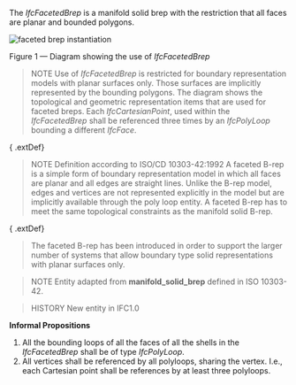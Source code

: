 The _IfcFacetedBrep_ is a manifold solid brep with the restriction that all faces are planar and bounded polygons.

<!-- end of short definition -->


![faceted brep instantiation](../../../../figures/ifcfacetedbrep_01.png)

Figure 1 — Diagram showing the use of <em>IfcFacetedBrep</em>

> NOTE Use of <em>IfcFacetedBrep</em> is restricted for boundary representation models with planar surfaces only. Those surfaces are implicitly represented by the bounding polygons. The diagram shows the topological and geometric representation items that are used for faceted breps. Each <em>IfcCartesianPoint</em>, used within the <em>IfcFacetedBrep</em> shall be referenced three times by an <em>IfcPolyLoop</em> bounding a different <em>IfcFace</em>.

{ .extDef}
> NOTE Definition according to ISO/CD 10303-42:1992
> A faceted B-rep is a simple form of boundary representation model in which all faces are planar and all edges are straight lines. Unlike the B-rep model, edges and vertices are not represented explicitly in the model but are implicitly available through the poly loop entity. A faceted B-rep has to meet the same topological constraints as the manifold solid B-rep.

{ .extDef}
> The faceted B-rep has been introduced in order to support the larger number of systems that allow boundary type solid representations with planar surfaces only.

> NOTE Entity adapted from **manifold_solid_brep** defined in ISO 10303-42.

> HISTORY New entity in IFC1.0



**Informal Propositions**

1. All the bounding loops of all the faces of all the shells in the _IfcFacetedBrep_ shall be of type _IfcPolyLoop_.
2. All vertices shall be referenced by all polyloops, sharing the vertex. I.e., each Cartesian point shall be references by at least three polyloops.
